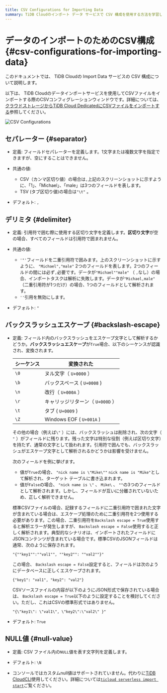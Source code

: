 ```yaml
---
title: CSV Configurations for Importing Data
summary: TiDB Cloudのインポート データ サービスで CSV 構成を使用する方法を学習します。
---
```


# データのインポートのためのCSV構成 {#csv-configurations-for-importing-data}

このドキュメントでは、 TiDB Cloudの Import Data サービスの CSV 構成について説明します。

以下は、 TiDB Cloudのデータインポートサービスを使用してCSVファイルをインポートする際のCSVコンフィグレーションウィンドウです。詳細については、 [クラウドストレージからTiDB Cloud DedicatedにCSVファイルをインポートする](/tidb-cloud/import-csv-files.md)参照してください。

![CSV Configurations](https://docs-download.pingcap.com/media/images/docs/tidb-cloud/import-data-csv-config.png)

## セパレーター {#separator}

-   定義: フィールドセパレーターを定義します。1文字または複数文字を指定できますが、空にすることはできません。

-   共通の値:

    -   CSV（カンマ区切り値）の場合は`,`上記のスクリーンショットに示すように、「1」、「Michael」、「male」は3つのフィールドを表します。
    -   TSV (タブ区切り値)の場合は`"\t"` 。

-   デフォルト: `,`

## デリミタ {#delimiter}

-   定義: 引用符で囲む際に使用する区切り文字を定義します。**区切り文字**が空の場合、すべてのフィールドは引用符で囲まれません。

-   共通の値:

    -   `'"'`フィールドを二重引用符で囲みます。上のスクリーンショットに示すように、 `"Michael","male"` 2つのフィールドを表します。2つのフィールドの間には必ず`,`必要です。データが`"Michael""male"` （ `,`なし）の場合、インポートタスクは解析に失敗します。データが`"Michael,male"` （二重引用符が1つだけ）の場合、1つのフィールドとして解析されます。
    -   `''`引用を無効にします。

-   デフォルト: `"`

## バックスラッシュエスケープ {#backslash-escape}

-   定義: フィールド内のバックスラッシュをエスケープ文字として解析するかどうか。**バックスラッシュエスケープ**が`True`場合、以下のシーケンスが認識され、変換されます。

    | シーケンス | 変換された                    |
    | ----- | ------------------------ |
    | `\0`  | ヌル文字（ `U+0000` ）         |
    | `\b`  | バックスペース ( `U+0008` )     |
    | `\n`  | 改行（ `U+000A` ）           |
    | `\r`  | キャリッジリターン（ `U+000D` ）    |
    | `\t`  | タブ ( `U+0009` )          |
    | `\Z`  | Windows EOF ( `U+001A` ) |

    その他の場合（例えば`\"` ）には、バックスラッシュは削除され、次の文字（ `"` ）がフィールドに残ります。残った文字は特別な役割（例えば区切り文字）を持たず、通常の文字として扱われます。引用符で囲んでも、バックスラッシュがエスケープ文字として解析されるかどうかは影響を受けません。

    次のフィールドを例に挙げます。

    -   値が`True`の場合、 `"nick name is \"Mike\""` `nick name is "Mike"`として解析され、ターゲット テーブルに書き込まれます。
    -   値が`False`の場合、 `"nick name is \"` 、 `Mike\` 、 `""`の3つのフィールドとして解析されます。しかし、フィールドが互いに分離されていないため、正しく解析できません。

    標準CSVファイルの場合、記録するフィールドに二重引用符で囲まれた文字が含まれている場合は、エスケープ処理のために二重引用符を2つ使用する必要があります。この場合、二重引用符を`Backslash escape = True`使用すると解析エラーが発生しますが、 `Backslash escape = False`使用すると正しく解析されます。典型的なシナリオは、インポートされたフィールドにJSONコンテンツが含まれている場合です。標準CSVのJSONフィールドは通常、次のように保存されます。

    `"{""key1"":""val1"", ""key2"": ""val2""}"`

    この場合、 `Backslash escape = False`設定すると、フィールドは次のようにデータベースに正しくエスケープされます。

    `{"key1": "val1", "key2": "val2"}`

    CSVソースファイルの内容が以下のようにJSON形式で保存されている場合は、 `Backslash escape = True`以下のように設定することを検討してください。ただし、これはCSVの標準形式ではありません。

    `"{\"key1\": \"val1\", \"key2\":\"val2\" }"`

-   デフォルト: `True`

## NULL値 {#null-value}

-   定義: CSV ファイル内の`NULL`値を表す文字列を定義します。

-   デフォルト: `\N`

-   コンソールではカスタムnull値はサポートされていません。代わりに[TiDB CloudCLI](/tidb-cloud/get-started-with-cli.md)使用してください。詳細については[`ticloud serverless import start`](/tidb-cloud/ticloud-import-start.md)ご覧ください。
